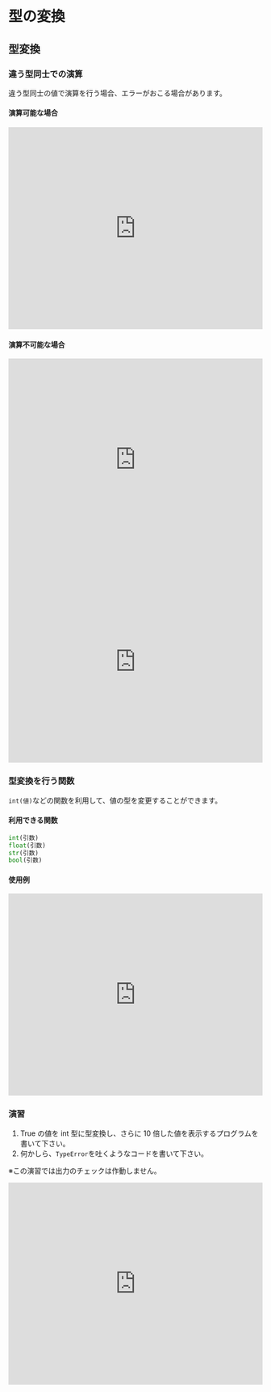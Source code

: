 # 型の変換

## 型変換

### 違う型同士での演算

違う型同士の値で演算を行う場合、エラーがおこる場合があります。

#### 演算可能な場合

<iframe height="400px" width="100%" src="https://repl.it/@akakou/6-1?lite=true" scrolling="no" frameborder="no" allowtransparency="true" allowfullscreen="true" sandbox="allow-forms allow-pointer-lock allow-popups allow-same-origin allow-scripts allow-modals"></iframe>

#### 演算不可能な場合

<iframe height="400px" width="100%" src="https://repl.it/@akakou/6-2?lite=true" scrolling="no" frameborder="no" allowtransparency="true" allowfullscreen="true" sandbox="allow-forms allow-pointer-lock allow-popups allow-same-origin allow-scripts allow-modals"></iframe>

<iframe height="400px" width="100%" src="https://repl.it/@akakou/6-3?lite=true" scrolling="no" frameborder="no" allowtransparency="true" allowfullscreen="true" sandbox="allow-forms allow-pointer-lock allow-popups allow-same-origin allow-scripts allow-modals"></iframe>

### 型変換を行う関数

`int(値)`などの関数を利用して、値の型を変更することができます。

#### 利用できる関数

```py
int(引数)
float(引数)
str(引数)
bool(引数)
```

#### 使用例

<iframe height="400px" width="100%" src="https://repl.it/@akakou/6-4?lite=true" scrolling="no" frameborder="no" allowtransparency="true" allowfullscreen="true" sandbox="allow-forms allow-pointer-lock allow-popups allow-same-origin allow-scripts allow-modals"></iframe>

### 演習

1. True の値を int 型に型変換し、さらに 10 倍した値を表示するプログラムを書いて下さい。
2. 何かしら、`TypeError`を吐くようなコードを書いて下さい。

※この演習では出力のチェックは作動しません。

<iframe height="400px" width="100%" src="https://repl.it/@akakou/6-5?lite=true" scrolling="no" frameborder="no" allowtransparency="true" allowfullscreen="true" sandbox="allow-forms allow-pointer-lock allow-popups allow-same-origin allow-scripts allow-modals"></iframe>